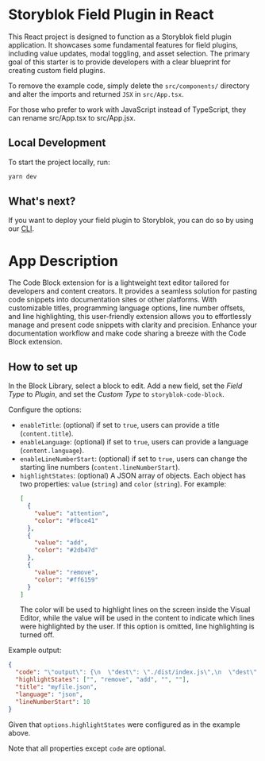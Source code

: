 # Storyblok Field Plugin in React

This React project is designed to function as a Storyblok field plugin application. It showcases some fundamental features for field plugins, including value updates, modal toggling, and asset selection. The primary goal of this starter is to provide developers with a clear blueprint for creating custom field plugins.

To remove the example code, simply delete the `src/components/` directory and alter the imports and returned `JSX` in `src/App.tsx`.

For those who prefer to work with JavaScript instead of TypeScript, they can rename src/App.tsx to src/App.jsx.

## Local Development

To start the project locally, run:

```bash
yarn dev
```

## What's next?

If you want to deploy your field plugin to Storyblok, you can do so by using our [CLI](https://www.npmjs.com/package/@storyblok/field-plugin-cli).

# App Description

The Code Block extension for is a lightweight text editor tailored for developers and content creators. It provides a seamless solution for pasting code snippets into documentation sites or other platforms. With customizable titles, programming language options, line number offsets, and line highlighting, this user-friendly extension allows you to effortlessly manage and present code snippets with clarity and precision. Enhance your documentation workflow and make code sharing a breeze with the Code Block extension.

## How to set up

In the Block Library, select a block to edit. Add a new field, set the _Field Type_ to _Plugin_, and set the _Custom Type_ to `storyblok-code-block`.

Configure the options:

- `enableTitle`: (optional) if set to `true`, users can provide a title (`content.title`).
- `enableLanguage`: (optional) if set to `true`, users can provide a language (`content.language`).
- `enableLineNumberStart`: (optional) if set to `true`, users can change the starting line numbers (`content.lineNumberStart`).
- `highlightStates`: (optional) A JSON array of objects. Each object has two properties: `value` (`string`) and `color` (`string`). For example:
  ```json
  [
    {
      "value": "attention",
      "color": "#fbce41"
    },
    {
      "value": "add",
      "color": "#2db47d"
    },
    {
      "value": "remove",
      "color": "#ff6159"
    }
  ]
  ```
  The color will be used to highlight lines on the screen inside the Visual Editor, while the value will be used in the content to indicate which lines were highlighted by the user.
  If this option is omitted, line highlighting is turned off.

Example output:

```json
{
  "code": "\"output\": {\n  \"dest\": \"./dist/index.js\",\n  \"dest\": \"./dist/index.cjs\",\n  \"types\": \"./dist/types.d.ts\",\n}",
  "highlightStates": ["", "remove", "add", "", ""],
  "title": "myfile.json",
  "language": "json",
  "lineNumberStart": 10
}
```

Given that `options.highlightStates` were configured as in the example above.

Note that all properties except `code` are optional.
